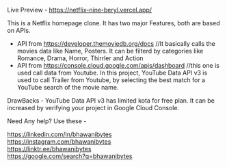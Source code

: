 Live Preview - https://netflix-nine-beryl.vercel.app/

This is a Netflix homepage clone.
It has two major Features, both are based on APIs.
 - API from https://developer.themoviedb.org/docs  //It basically calls the movies data like Name, Posters. It can be filterd by categories like Romance, Drama, Horror, Thirrler and Action
 - API from https://console.cloud.google.com/apis/dashboard //this one is used call data from Youtube. In this project, YouTube Data API v3 is used to call Trailer from Youtube, by selecting the best match for a YouTube search of the movie name.


DrawBacks -
          YouTube Data API v3 has limited kota for free plan. It can be increased by verifying your project in Google Cloud Console.


Need Any help? Use these -

https://linkedin.com/in/bhawanibytes<br/>
https://instagram.com/bhawanibytes <br/>
https://linktr.ee/bhawanibytes <br/>
https://google.com/search?q=bhawanibytes

